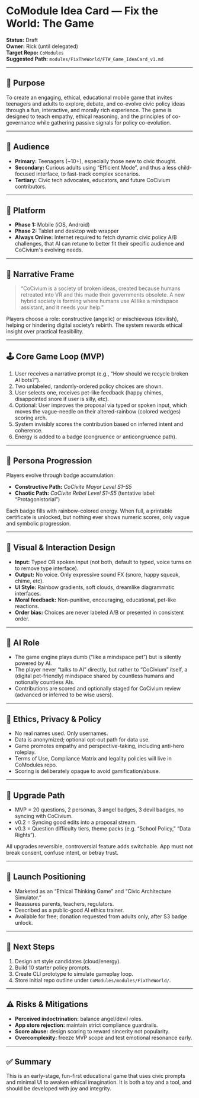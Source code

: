 # CoModule Idea Card — Fix the World: The Game

**Status:** Draft  
**Owner:** Rick (until delegated)  
**Target Repo:** `CoModules`  
**Suggested Path:** `modules/FixTheWorld/FTW_Game_IdeaCard_v1.md`

---

## 🎯 Purpose

To create an engaging, ethical, educational mobile game that invites teenagers and adults to explore, debate, and co-evolve civic policy ideas through a fun, interactive, and morally rich experience. The game is designed to teach empathy, ethical reasoning, and the principles of co-governance while gathering passive signals for policy co-evolution.

---

## 👤 Audience

- **Primary:** Teenagers (~10+), especially those new to civic thought.
- **Secondary:** Curious adults using “Efficient Mode”, and thus a less child-focused interface, to fast-track complex scenarios.
- **Tertiary:** Civic tech advocates, educators, and future CoCivium contributors.

---

## 📱 Platform

- **Phase 1:** Mobile (iOS, Android)  
- **Phase 2:** Tablet and desktop web wrapper  
- **Always Online:** Internet required to fetch dynamic civic policy A/B challenges, that AI can retune to better fit their specific audience and CoCivium's evolving needs.  

---

## 🧠 Narrative Frame

> “CoCivium is a society of broken ideas, created because humans retreated into VR and this made their governments obsolete. A new hybrid society is forming where humans use AI like a mindspace assistant, and it needs your help.”

Players choose a role: constructive (angelic) or mischievous (devilish), helping or hindering digital society’s rebirth. The system rewards ethical insight over practical feasibility.

---

## 🕹️ Core Game Loop (MVP)

1. User receives a narrative prompt (e.g., “How should we recycle broken AI bots?”).
2. Two unlabeled, randomly-ordered policy choices are shown.
3. User selects one, receives pet-like feedback (happy chimes, disappointed snore if user is silly, etc).
4. Optional: User improves the proposal via typed or spoken input, which moves the vague-needle on their altered-rainbow (colored wedges) scoring arch.
5. System invisibly scores the contribution based on inferred intent and coherence.
6. Energy is added to a badge (congruence or anticongruence path).

---

## 🧬 Persona Progression

Players evolve through badge accumulation:

- **Constructive Path:** *CoCivite Mayor Level S1–S5*  
- **Chaotic Path:** *CoCivite Rebel Level S1–S5* (tentative label: “Protagonistorial”)  

Each badge fills with rainbow-colored energy. When full, a printable certificate is unlocked, but nothing ever shows numeric scores, only vague and symbolic progression.

---

## 🎨 Visual & Interaction Design

- **Input:** Typed OR spoken input (not both, default to typed, voice turns on to remove type interface).  
- **Output:** No voice. Only expressive sound FX (snore, happy squeak, chime, etc).  
- **UI Style:** Rainbow gradients, soft clouds, dreamlike diagrammatic interfaces.  
- **Moral feedback:** Non-punitive, encouraging, educational, pet-like reactions.  
- **Order bias:** Choices are never labeled A/B or presented in consistent order.  

---

## 🧠 AI Role

- The game engine plays dumb (“like a mindspace pet”) but is silently powered by AI.
- The player never “talks to AI” directly, but rather to “CoCivium” itself, a (digital pet-friendly) mindspace shared by countless humans and notionally countless AIs.
- Contributions are scored and optionally staged for CoCivium review (advanced or inferred to be wise users).

---

## 🔐 Ethics, Privacy & Policy

- No real names used. Only usernames.
- Data is anonymized; optional opt-out path for data use.
- Game promotes empathy and perspective-taking, including anti-hero roleplay.
- Terms of Use, Compliance Matrix and legality policies will live in CoModules repo.
- Scoring is deliberately opaque to avoid gamification/abuse.

---

## 🚀 Upgrade Path

- MVP = 20 questions, 2 personas, 3 angel badges, 3 devil badges, no syncing with CoCivium.
- v0.2 = Syncing good edits into a proposal stream.
- v0.3 = Question difficulty tiers, theme packs (e.g. “School Policy,” “Data Rights”).

All upgrades reversible, controversial feature adds switchable. App must not break consent, confuse intent, or betray trust.

---

## 📩 Launch Positioning

- Marketed as an “Ethical Thinking Game” and “Civic Architecture Simulator.”
- Reassures parents, teachers, regulators.
- Described as a public-good AI ethics trainer.
- Available for free; donation requested from adults only, after S3 badge unlock.

---

## 🧭 Next Steps

1. Design art style candidates (cloud/energy).
2. Build 10 starter policy prompts.
3. Create CLI prototype to simulate gameplay loop.
4. Store initial repo outline under `CoModules/modules/FixTheWorld/`.

---

## ⚠️ Risks & Mitigations

- **Perceived indoctrination:** balance angel/devil roles.
- **App store rejection:** maintain strict compliance guardrails.
- **Score abuse:** design scoring to reward sincerity not popularity.
- **Overcomplexity:** freeze MVP scope and test emotional resonance early.

---

## ✅ Summary

This is an early-stage, fun-first educational game that uses civic prompts and minimal UI to awaken ethical imagination. It is both a toy and a tool, and should be developed with joy and integrity.